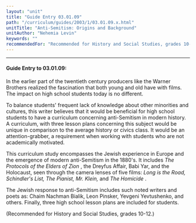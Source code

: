 ```yaml
---
layout: "unit"
title: "Guide Entry 03.01.09"
path: "/curriculum/guides/2003/1/03.01.09.x.html"
unitTitle: "Anti-Semitism: Origins and Background"
unitAuthor: "Nehemia Levin"
keywords: ""
recommendedFor: "Recommended for History and Social Studies, grades 10-12."
---
```

<body>
<hr/>
 <h4>
  Guide Entry to 03.01.09:
 </h4>
 <p>
  In the earlier part of the twentieth century producers like the Warner Brothers realized the fascination that both young and old have with films.  The impact on high school students today is no different.
 </p>
<p>
  To balance students' frequent lack of knowledge about other minorities and cultures, this writer believes that it would be beneficial for high school students to have a curriculum concerning anti-Semitism in modern history.  A curriculum, with three lesson plans concerning this subject would be unique in comparison to the average history or civics class. It would be an attention-grabber, a requirement when working with students who are not academically motivated.
 </p>
<p>
  This curriculum study encompasses the Jewish experience in Europe and the emergence of modern anti-Semitism in the 1880's.  It includes
  <i>
   The Protocols of the Elders of Zion
  </i>
  , the Dreyfus Affair, Babi Yar, and the Holocaust, seen through the camera lenses of five films:
  <i>
   Long is the Road, Schindler's List, The Pianist, Mr. Klein,
  </i>
  and
  <i>
   The Homicide
  </i>
  .
 </p>
<p>
  The Jewish response to anti-Semitism includes such noted writers and poets as: Chaim Nachman Bialik, Leon Pinsker, Yevgeni Yevtushenko, and others.  Finally, three high school lesson plans are included for students.
 </p>
<p>
  (Recommended for History and Social Studies, grades 10-12.)
 </p>

</body>